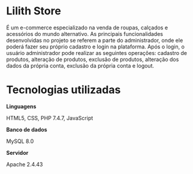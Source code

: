 # Lilith Store

É um e-commerce especializado na venda de roupas, calçados e acessórios do mundo alternativo. As principais funcionalidades desenvolvidas no projeto se referem a parte do administrador, onde ele poderá fazer seu próprio cadastro e login na plataforma. Após o login, o usuário administrador pode realizar as seguintes operações: cadastro de produtos, alteração de produtos, exclusão de produtos, alteração dos dados da própria conta, exclusão da própria conta e logout.

# Tecnologias utilizadas

**Linguagens**

HTML5, CSS, PHP 7.4.7, JavaScript

**Banco de dados**

MySQL 8.0

**Servidor**

Apache 2.4.43
